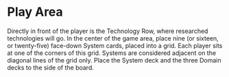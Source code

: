 # Play Area

Directly in front of the player is the Technology Row, where researched technologies will go. In the center of the game area, place nine (or sixteen, or twenty-five) face-down System cards, placed into a grid. Each player sits at one of the corners of this grid. Systems are considered adjacent on the diagonal lines of the grid only. Place the System deck and the three Domain decks to the side of the board.
